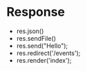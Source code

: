 # Response

- res.json()
- res.sendFile()
- res.send("Hello");
- res.redirect('/events');
- res.render('index');

